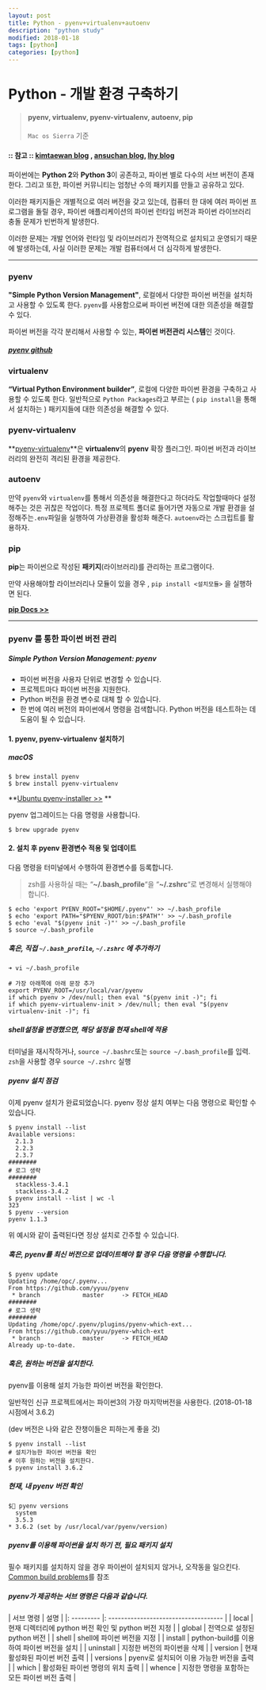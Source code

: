 ```yaml
---
layout: post
title: Python - pyenv+virtualenv+autoenv
description: "python study"
modified: 2018-01-18
tags: [python]
categories: [python]
---
```


# Python - 개발 환경 구축하기 

> #### pyenv, virtualenv, pyenv-virtualenv, autoenv, pip
>
> `Mac os Sierra`  기준



#### :: 참고 ::  [kimtaewan blog](http://taewan.kim/post/python_virtual_env/#pyenv-%EC%84%A4%EC%B9%98) , [ansuchan blog](https://ansuchan.com/how-to-set-python-dev-env/), [lhy blog](https://lhy.kr/configuring-the-python-development-environment-with-pyenv-and-virtualenv)



파이썬에는 **Python 2**와 **Python 3**이 공존하고, 파이썬 별로 다수의 서브 버전이 존재한다. 그리고 또한, 파이썬 커뮤니티는 엄청난 수의 패키지를 만들고 공유하고 있다.

이러한 패키지들은 개별적으로 여러 버전을 갖고 있는데, 컴퓨터 한 대에 여러 파이썬 프로그램을 돌릴 경우, 파이썬 애플리케이션의 파이썬 런타임 버전과 파이썬 라이브러리 충돌 문제가 빈번하게 발생한다.

이러한 문제는 개발 언어와 런타임 및 라이브러리가 전역적으로 설치되고 운영되기 때문에 발생하는데, 사실 이러한 문제는 개발 컴퓨터에서 더 심각하게 발생한다.

---


### pyenv

 **"Simple Python Version Management"**, 로컬에서 다양한 파이썬 버전을 설치하고 사용할 수 있도록 한다. `pyenv`를 사용함으로써 파이썬 버전에 대한 의존성을 해결할 수 있다. 

파이썬 버전을 각각 분리해서 사용할 수 있는, **파이썬 버전관리 시스템**인 것이다. 

##### [pyenv github](https://github.com/pyenv/pyenv)



### virtualenv  

**“Virtual Python Environment builder”**, 로컬에 다양한 파이썬 환경을 구축하고 사용할 수 있도록 한다. 일반적으로 `Python Packages`라고 부르는 ( `pip install`을 통해서 설치하는 ) 패키지들에 대한 의존성을 해결할 수 있다.



### pyenv-virtualenv

**[pyenv-virtualenv](https://github.com/pyenv/pyenv-virtualenv)**은 **virtualenv**의 **pyenv** 확장 플러그인. 파이썬 버전과 라이브러리의 완전히 격리된 환경을 제공한다.



### autoenv

 만약 `pyenv`와 `virtualenv`를 통해서 의존성을 해결한다고 하더라도 작업할때마다 설정해주는 것은 귀찮은 작업이다. 특정 프로젝트 폴더로 들어가면 자동으로 개발 환경을 설정해주는`.env`파일을 실행하여 가상환경을 활성화 해준다. `autoenv`라는 스크립트를 활용하자.



### pip 

**pip**는 파이썬으로 작성된 **패키지**(라이브러리)를 관리하는 프로그램이다. 

만약 사용해야할 라이브러리나 모듈이 있을 경우 , `pip install <설치모듈>` 을 실행하면 된다. 

**[pip Docs >> ](https://pip.pypa.io/en/stable/)**



---

### pyenv 를 통한 파이썬 버전 관리 

##### Simple Python Version Management: pyenv

- 파이썬 버전을 사용자 단위로 변경할 수 있습니다. 
- 프로젝트마다 파이썬 버전을 지원한다. 
- Python 버전을 환경 변수로 대체 할 수 있습니다. 
- 한 번에 여러 버전의 파이썬에서 명령을 검색합니다. Python 버전을 테스트하는 데 도움이 될 수 있습니다.

####  

#### 1. pyenv, pyenv-virtualenv 설치하기 

##### macOS

```
$ brew install pyenv
$ brew install pyenv-virtualenv
```

**[Ubuntu pyenv-installer >>](https://github.com/yyuu/pyenv-installer) **

pyenv 업그레이드는 다음 명령을 사용합니다.

```
$ brew upgrade pyenv
```



#### 2. 설치 후 pyenv 환경변수 적용 및 업데이트

다음 명령을 터미널에서 수행하여 환경변수를 등록합니다. 

>  zsh를 사용하실 때는 “**~/.bash_profile**“을 “**~/.zshrc**“로 변경해서 실행해야 합니다.

```
$ echo 'export PYENV_ROOT="$HOME/.pyenv"' >> ~/.bash_profile
$ echo 'export PATH="$PYENV_ROOT/bin:$PATH"' >> ~/.bash_profile
$ echo 'eval "$(pyenv init -)"' >> ~/.bash_profile
$ source ~/.bash_profile
```



##### 혹은, 직접 `~/.bash_profile`, `~/.zshrc` 에 추가하기 

```
➜ vi ~/.bash_profile

# 가장 아래쪽에 아래 문장 추가
export PYENV_ROOT=/usr/local/var/pyenv
if which pyenv > /dev/null; then eval "$(pyenv init -)"; fi
if which pyenv-virtualenv-init > /dev/null; then eval "$(pyenv virtualenv-init -)"; fi
```



##### shell설정을 변경했으면, 해당 설정을 현재 shell에 적용

터미널을 재시작하거나, `source ~/.bashrc`또는 `source ~/.bash_profile`를 입력.
`zsh`을 사용할 경우 `source ~/.zshrc` 실행



##### pyenv 설치 점검

이제 pyenv 설치가 완료되었습니다. pyenv 정상 설치 여부는 다음 명령으로 확인할 수 있습니다.

```
$ pyenv install --list
Available versions:
  2.1.3
  2.2.3
  2.3.7
########
# 로그 생략
########
  stackless-3.4.1
  stackless-3.4.2
$ pyenv install --list | wc -l
323
$ pyenv --version
pyenv 1.1.3

```

위 예시와 같이 출력된다면 정상 설치로 간주할 수 있습니다.



##### 혹은, pyenv를 최신 버전으로 업데이트해야 할 경우 다음 명령을 수행합니다.

```
$ pyenv update
Updating /home/opc/.pyenv...
From https://github.com/yyuu/pyenv
 * branch            master     -> FETCH_HEAD
########
# 로그 생략
########
Updating /home/opc/.pyenv/plugins/pyenv-which-ext...
From https://github.com/yyuu/pyenv-which-ext
 * branch            master     -> FETCH_HEAD
Already up-to-date.
```



##### 혹은, 원하는 버전을 설치한다. 

pyenv를 이용해 설치 가능한 파이썬 버전을 확인한다. 

일반적인 신규 프로젝트에서는 파이썬3의 가장 마지막버전을 사용한다. (2018-01-18시점에서 3.6.2)

(dev 버전은 나와 같은 잔챙이들은 피하는게 좋을 것)

```
$ pyenv install --list 
# 설치가능한 파이썬 버전을 확인 
# 이후 원하는 버전을 설치한다.
$ pyenv install 3.6.2
```



##### 현재, 내 pyenv 버전 확인 

```
$ pyenv versions
  system
  3.5.3
* 3.6.2 (set by /usr/local/var/pyenv/version)
```



##### pyenv를 이용해 파이썬을 설치 하기 전, 필요 패키지 설치

필수 패키지를 설치하지 않을 경우 파이썬이 설치되지 않거나, 오작동을 일으킨다.
[Common build problems](https://github.com/yyuu/pyenv/wiki/Common-build-problems)를 참조



##### pyenv가 제공하는 서브 명령은 다음과 같습니다.

| 서브 명령     | 설명                                   |
|: --------- |: ------------------------------------ |
| local     | 현재 디렉터리에 python 버전 확인 및 python 버전 지정 |
| global    | 전역으로 설정된 python 버전                   |
| shell     | shell에 파이썬 버전을 지정                    |
| install   | python-build를 이용하여 파이썬 버전을 설치        |
| uninstall | 지정한 버전의 파이썬을 삭제                      |
| version   | 현재 활성화된 파이썬 버전 출력                    |
| versions  | pyenv로 설치되어 이용 가능한 버전을 출력            |
| which     | 활성화된 파이썬 명령의 위치 출력                   |
| whence    | 지정한 명령을 포함하는 모든 파이썬 버전 출력            |



